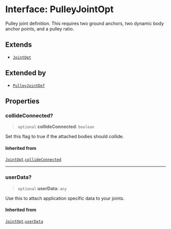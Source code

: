 # Interface: PulleyJointOpt

Pulley joint definition. This requires two ground anchors, two dynamic body
anchor points, and a pulley ratio.

## Extends

- [`JointOpt`](JointOpt)

## Extended by

- [`PulleyJointDef`](PulleyJointDef)

## Properties

### collideConnected?

> `optional` **collideConnected**: `boolean`

Set this flag to true if the attached bodies
should collide.

#### Inherited from

[`JointOpt`](JointOpt).[`collideConnected`](JointOpt#collideconnected)

***

### userData?

> `optional` **userData**: `any`

Use this to attach application specific data to your joints.

#### Inherited from

[`JointOpt`](JointOpt).[`userData`](JointOpt#userdata)
